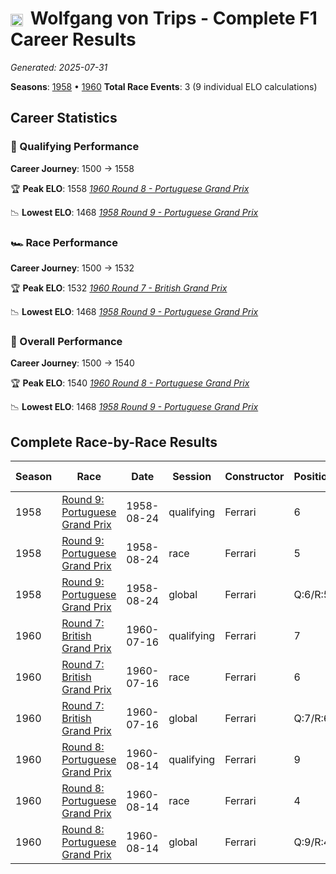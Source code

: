 # <img src="https://upload.wikimedia.org/wikipedia/commons/b/ba/Flag_of_Germany.svg" alt="Germany" width="20" height="auto" style="vertical-align: middle; margin-right: 5px;" onerror="this.outerHTML='🇩🇪'; this.style.marginRight='5px';"/> Wolfgang von Trips - Complete F1 Career Results

*Generated: 2025-07-31*

**Seasons**: [1958](../seasons/1958-season-report) • [1960](../seasons/1960-season-report)
**Total Race Events**: 3 (9 individual ELO calculations)

## Career Statistics

### 🏁 Qualifying Performance
**Career Journey**: 1500 → 1558

🏆 **Peak ELO**: 1558
   *[1960 Round 8 - Portuguese Grand Prix](../seasons/1960-season-report#round-8-portuguese-grand-prix)*

📉 **Lowest ELO**: 1468
   *[1958 Round 9 - Portuguese Grand Prix](../seasons/1958-season-report#round-9-portuguese-grand-prix)*

### 🏎️ Race Performance
**Career Journey**: 1500 → 1532

🏆 **Peak ELO**: 1532
   *[1960 Round 7 - British Grand Prix](../seasons/1960-season-report#round-7-british-grand-prix)*

📉 **Lowest ELO**: 1468
   *[1958 Round 9 - Portuguese Grand Prix](../seasons/1958-season-report#round-9-portuguese-grand-prix)*

### 🌟 Overall Performance
**Career Journey**: 1500 → 1540

🏆 **Peak ELO**: 1540
   *[1960 Round 8 - Portuguese Grand Prix](../seasons/1960-season-report#round-8-portuguese-grand-prix)*

📉 **Lowest ELO**: 1468
   *[1958 Round 9 - Portuguese Grand Prix](../seasons/1958-season-report#round-9-portuguese-grand-prix)*


## Complete Race-by-Race Results

| Season | Race | Date | Session | Constructor | Position | Starting ELO | ELO Change | Final ELO | Teammate |
|--------|------|------|---------|-------------|----------|--------------|------------|-----------|----------|
| 1958 | [Round 9: Portuguese Grand Prix](../seasons/1958-season-report#round-9-portuguese-grand-prix) | 1958-08-24 | qualifying | Ferrari | 6 | 1500 | -32 | 1468 | <img src="https://upload.wikimedia.org/wikipedia/commons/thumb/8/83/Flag_of_the_United_Kingdom_%283-5%29.svg/512px-Flag_of_the_United_Kingdom_%283-5%29.svg.png?20250726143817" alt="United Kingdom" width="20" height="auto" style="vertical-align: middle; margin-right: 5px;" onerror="this.outerHTML='🇬🇧'; this.style.marginRight='5px';"/> Mike Hawthorn |
| 1958 | [Round 9: Portuguese Grand Prix](../seasons/1958-season-report#round-9-portuguese-grand-prix) | 1958-08-24 | race | Ferrari | 5 | 1500 | -32 | 1468 | <img src="https://upload.wikimedia.org/wikipedia/commons/thumb/8/83/Flag_of_the_United_Kingdom_%283-5%29.svg/512px-Flag_of_the_United_Kingdom_%283-5%29.svg.png?20250726143817" alt="United Kingdom" width="20" height="auto" style="vertical-align: middle; margin-right: 5px;" onerror="this.outerHTML='🇬🇧'; this.style.marginRight='5px';"/> Mike Hawthorn |
| 1958 | [Round 9: Portuguese Grand Prix](../seasons/1958-season-report#round-9-portuguese-grand-prix) | 1958-08-24 | global | Ferrari | Q:6/R:5 | 1500 | -32 | 1468 | <img src="https://upload.wikimedia.org/wikipedia/commons/thumb/8/83/Flag_of_the_United_Kingdom_%283-5%29.svg/512px-Flag_of_the_United_Kingdom_%283-5%29.svg.png?20250726143817" alt="United Kingdom" width="20" height="auto" style="vertical-align: middle; margin-right: 5px;" onerror="this.outerHTML='🇬🇧'; this.style.marginRight='5px';"/> Mike Hawthorn |
| 1960 | [Round 7: British Grand Prix](../seasons/1960-season-report#round-7-british-grand-prix) | 1960-07-16 | qualifying | Ferrari | 7 | 1500 | +32 | 1532 | <img src="https://upload.wikimedia.org/wikipedia/commons/a/a4/Flag_of_the_United_States.svg" alt="United States" width="20" height="auto" style="vertical-align: middle; margin-right: 5px;" onerror="this.outerHTML='🇺🇸'; this.style.marginRight='5px';"/> Phil Hill |
| 1960 | [Round 7: British Grand Prix](../seasons/1960-season-report#round-7-british-grand-prix) | 1960-07-16 | race | Ferrari | 6 | 1500 | +32 | 1532 | <img src="https://upload.wikimedia.org/wikipedia/commons/a/a4/Flag_of_the_United_States.svg" alt="United States" width="20" height="auto" style="vertical-align: middle; margin-right: 5px;" onerror="this.outerHTML='🇺🇸'; this.style.marginRight='5px';"/> Phil Hill |
| 1960 | [Round 7: British Grand Prix](../seasons/1960-season-report#round-7-british-grand-prix) | 1960-07-16 | global | Ferrari | Q:7/R:6 | 1500 | +32 | 1532 | <img src="https://upload.wikimedia.org/wikipedia/commons/a/a4/Flag_of_the_United_States.svg" alt="United States" width="20" height="auto" style="vertical-align: middle; margin-right: 5px;" onerror="this.outerHTML='🇺🇸'; this.style.marginRight='5px';"/> Phil Hill |
| 1960 | [Round 8: Portuguese Grand Prix](../seasons/1960-season-report#round-8-portuguese-grand-prix) | 1960-08-14 | qualifying | Ferrari | 9 | 1532 | +26 | 1558 | <img src="https://upload.wikimedia.org/wikipedia/commons/a/a4/Flag_of_the_United_States.svg" alt="United States" width="20" height="auto" style="vertical-align: middle; margin-right: 5px;" onerror="this.outerHTML='🇺🇸'; this.style.marginRight='5px';"/> Phil Hill |
| 1960 | [Round 8: Portuguese Grand Prix](../seasons/1960-season-report#round-8-portuguese-grand-prix) | 1960-08-14 | race | Ferrari | 4 | 1532 | N/A | 1532 | <img src="https://upload.wikimedia.org/wikipedia/commons/a/a4/Flag_of_the_United_States.svg" alt="United States" width="20" height="auto" style="vertical-align: middle; margin-right: 5px;" onerror="this.outerHTML='🇺🇸'; this.style.marginRight='5px';"/> Phil Hill |
| 1960 | [Round 8: Portuguese Grand Prix](../seasons/1960-season-report#round-8-portuguese-grand-prix) | 1960-08-14 | global | Ferrari | Q:9/R:4 | 1532 | +8 | 1540 | <img src="https://upload.wikimedia.org/wikipedia/commons/a/a4/Flag_of_the_United_States.svg" alt="United States" width="20" height="auto" style="vertical-align: middle; margin-right: 5px;" onerror="this.outerHTML='🇺🇸'; this.style.marginRight='5px';"/> Phil Hill |

